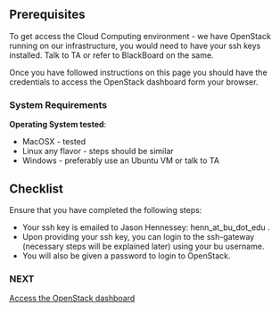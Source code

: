 ## Prerequisites
To get access the Cloud Computing environment - we have OpenStack running on our infrastructure, 
you would need to have your ssh keys installed. Talk to TA or refer to BlackBoard on the same.

Once you have followed instructions on this page you should have the credentials to access the 
OpenStack dashboard form your browser.

### System Requirements
**Operating System tested**:
 -  MacOSX - tested 
 -  Linux any flavor - steps should be similar
 -  Windows - preferably use an Ubuntu VM or talk to TA

## Checklist
Ensure that you have completed the following steps:
 -  Your ssh key is emailed to Jason Hennessey: henn_at_bu_dot_edu .
 -  Upon providing your ssh key, you can login to the ssh-gateway (necessary steps will be explained later) using your bu username.
 -  You will also be given a password to login to OpenStack.

### NEXT
[Access the OpenStack dashboard](../openstack/Access-the-OpenStack-dashboard.html)
